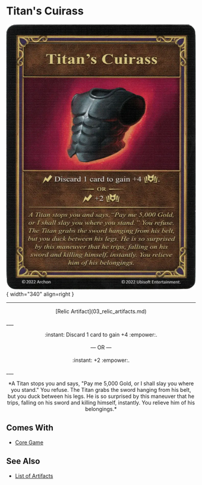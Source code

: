 # Titan's Cuirass

![Titan's Cuirass](../assets/artifacts_relic-titans_cuirass.webp){ width="340" align=right }
___
<p style="text-align: center;" markdown>[Relic Artifact](03_relic_artifacts.md)</p>
___
<p style="text-align: center;" markdown>:instant: Discard 1 card to gain +4 :empower:.<br><br>— OR —<br><br>:instant: +2 :empower:.</p>
___
<p style="text-align: center;" markdown>*A Titan stops you and says, "Pay me 5,000 Gold, or I shall slay you where you stand." You refuse. The Titan grabs the sword hanging from his belt, but you duck between his legs. He is so surprised by this maneuver that he trips, falling on his sword and killing himself, instantly. You relieve him of his belongings.*</p>


## Comes With

- [Core Game](../content/core_game.md)


## See Also


- [List of Artifacts](index.md)
